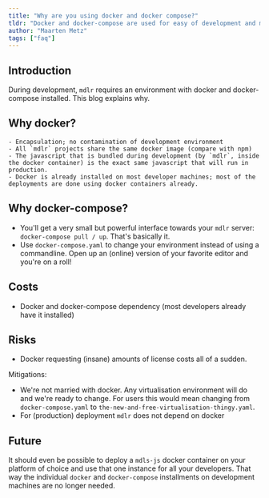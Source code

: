 ```yaml
---
title: "Why are you using docker and docker compose?"
tldr: "Docker and docker-compose are used for easy of development and maintenance"
author: "Maarten Metz"
tags: ["faq"]
---
```


## Introduction

During development, `mdlr` requires an environment with docker and docker-compose installed. This blog explains why.

## Why docker?

```[html]unordered-list
- Encapsulation; no contamination of development environment
- All `mdlr` projects share the same docker image (compare with npm)
- The javascript that is bundled during development (by `mdlr`, inside the docker container) is the exact same javascript that will run in production.
- Docker is already installed on most developer machines; most of the deployments are done using docker containers already.
```

## Why docker-compose?

- You'll get a very small but powerful interface towards your `mdlr` server: `docker-compose pull / up`. That's basically it.
- Use `docker-compose.yaml` to change your environment instead of using a commandline. Open up an (online) version of your favorite editor and you're on a roll!

## Costs

- Docker and docker-compose dependency (most developers already have it installed)

## Risks

- Docker requesting (insane) amounts of license costs all of a sudden.  
  
Mitigations:  
  
- We're not married with docker. Any virtualisation environment will do and we're ready to change. For users this would mean changing from `docker-compose.yaml` to `the-new-and-free-virtualisation-thingy.yaml`.
- For (production) deployment `mdlr` does not depend on docker

## Future

It should even be possible to deploy a `mdls-js` docker container on your platform of choice and use that one instance for all your developers. That way the individual `docker` and `docker-compose` installments on development machines are no longer needed.
